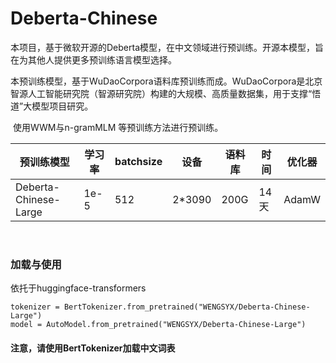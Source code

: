 # Deberta-Chinese

​      本项目，基于微软开源的Deberta模型，在中文领域进行预训练。开源本模型，旨在为其他人提供更多预训练语言模型选择。

​        本预训练模型，基于WuDaoCorpora语料库预训练而成。WuDaoCorpora是北京智源人工智能研究院（智源研究院）构建的大规模、高质量数据集，用于支撑“悟道”大模型项目研究。

​      使用WWM与n-gramMLM 等预训练方法进行预训练。

| 预训练模型            | 学习率 | batchsize | 设备   | 语料库 | 时间 | 优化器 |
| --------------------- | ------ | --------- | ------ | ------ | ---- | ------ |
| Deberta-Chinese-Large | 1e-5   | 512       | 2*3090 | 200G   | 14天 | AdamW  |



​      

### 加载与使用

依托于huggingface-transformers

```
tokenizer = BertTokenizer.from_pretrained("WENGSYX/Deberta-Chinese-Large")
model = AutoModel.from_pretrained("WENGSYX/Deberta-Chinese-Large")
```


#### 注意，请使用BertTokenizer加载中文词表
